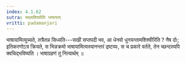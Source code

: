 ```yaml
---
index: 4.1.62
sutra: सख्यशिश्वीति भाषायाम्
vritti: padamanjari
---
```


 भाषायामित्युच्यते, तत्रैतन्न सिध्यति---सखी सप्तपदी भव, आ धेनवो धुनयन्तामशिश्वीरिति ? नैष दोः; इतिकरणोऽत्र क्रियते, स भिन्नक्रमो भाषायामित्यस्यानन्तरं द्रष्टव्यः, स च प्रकारे वर्तते, तेन च्छन्दस्यपि क्वचिद्भविष्यति । भाषाग्रहणं तु नित्यार्थम् ॥